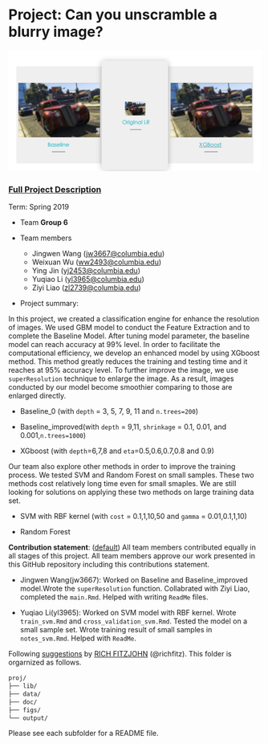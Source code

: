 # Project: Can you unscramble a blurry image? 
![image](figs/example_0.png)

### [Full Project Description](doc/project3_desc.md)

Term: Spring 2019

+ Team **Group 6**
+ Team members

	+ Jingwen Wang (jw3667@columbia.edu)
	+ Weixuan Wu (ww2493@columbia.edu)
	+ Ying Jin (yj2453@columbia.edu)
	+ Yuqiao Li (yl3965@columbia.edu)
	+ Ziyi Liao (zl2739@columbia.edu)

+ Project summary: 

In this project, we created a classification engine for enhance the resolution of images. We used GBM model to conduct the Feature Extraction and to complete the Baseline Model. After tuning model parameter, the baseline model can reach accuracy at 99% level. In order to facilitate the computational efficiency, we develop an enhanced model by using XGboost method. This method greatly reduces the training and testing time and it reaches at 95% accuracy level. To further improve the image, we use `superResolution` technique to enlarge the image. As a result, images conducted by our model become smoothier comparing to those are enlarged directly. 

- Baseline_0 (with `depth` = 3, 5, 7, 9, 11 and `n.trees=200`)

- Baseline_improved(with `depth` = 9,11, `shrinkage` = 0.1, 0.01, and 0.001,`n.trees=1000`)

- XGboost (with `depth`=6,7,8 and `eta`=0.5,0.6,0.7,0.8 and 0.9)


Our team also explore other methods in order to improve the training process. We tested SVM and Random Forest on small samples. These two methods cost relatively long time even for small smaples. We are still looking for solutions on applying these two methods on large training data set.

- SVM with RBF kernel (with `cost` = 0.1,1,10,50 and `gamma` = 0.01,0.1,1,10)

- Random Forest



	
**Contribution statement**: ([default](doc/a_note_on_contributions.md)) All team members contributed equally in all stages of this project. All team members approve our work presented in this GitHub repository including this contributions statement. 

- Jingwen Wang(jw3667): Worked on Baseline and Baseline_improved model.Wrote the `superResolution` function. Collabrated with Ziyi Liao, completed the `main.Rmd`. Helped with writing `ReadMe` files.

- Yuqiao Li(yl3965): Worked on SVM model with RBF kernel. Wrote `train_svm.Rmd` and `cross_validation_svm.Rmd`. Tested the model on a small sample set. Wrote training result of small samples in `notes_svm.Rmd`. Helped with `ReadMe`.

Following [suggestions](http://nicercode.github.io/blog/2013-04-05-projects/) by [RICH FITZJOHN](http://nicercode.github.io/about/#Team) (@richfitz). This folder is orgarnized as follows.

```
proj/
├── lib/
├── data/
├── doc/
├── figs/
└── output/
```

Please see each subfolder for a README file.
